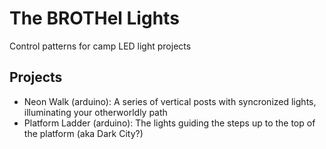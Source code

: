 # The BROTHel Lights
Control patterns for camp LED light projects

## Projects
- Neon Walk (arduino): A series of vertical posts with syncronized lights, illuminating your otherworldly path
- Platform Ladder (arduino): The lights guiding the steps up to the top of the platform (aka Dark City?)
